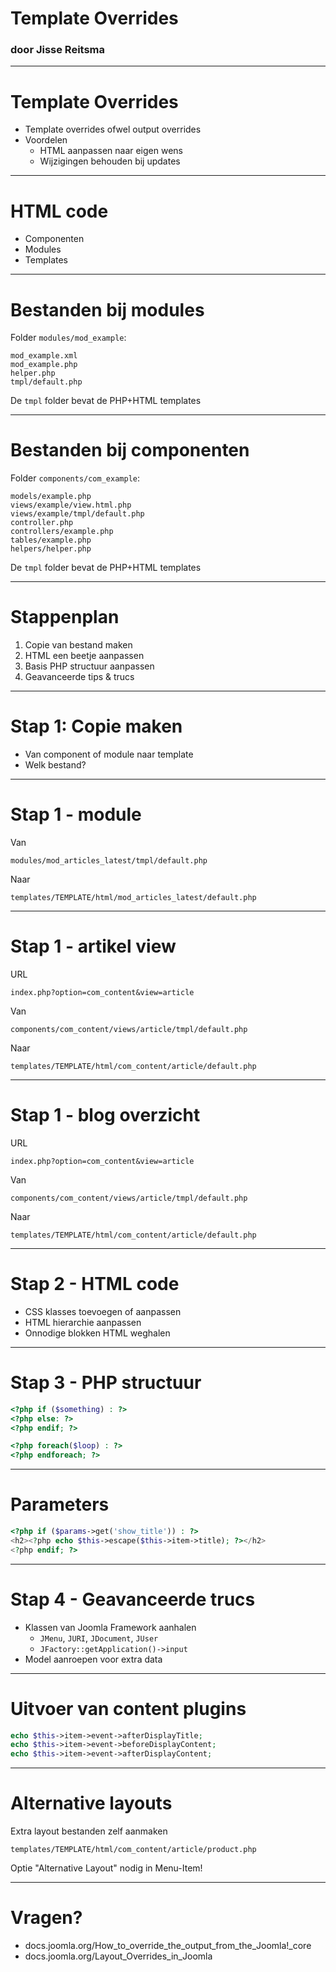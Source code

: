 # Template Overrides
### door Jisse Reitsma

---
# Template Overrides
- Template overrides ofwel output overrides
- Voordelen
	* HTML aanpassen naar eigen wens
	* Wijzigingen behouden bij updates

---
# HTML code
* Componenten
* Modules
* Templates

---
# Bestanden bij modules
Folder `modules/mod_example`:
```
mod_example.xml
mod_example.php
helper.php
tmpl/default.php
```
De `tmpl` folder bevat de PHP+HTML templates

---
# Bestanden bij componenten
Folder `components/com_example`:
```
models/example.php
views/example/view.html.php
views/example/tmpl/default.php
controller.php
controllers/example.php
tables/example.php
helpers/helper.php
```
De `tmpl` folder bevat de PHP+HTML templates

---
# Stappenplan
1. Copie van bestand maken
2. HTML een beetje aanpassen
3. Basis PHP structuur aanpassen
4. Geavanceerde tips & trucs

---
# Stap 1: Copie maken
* Van component of module naar template
* Welk bestand?

---
# Stap 1 - module
Van
```
modules/mod_articles_latest/tmpl/default.php
```

Naar
```
templates/TEMPLATE/html/mod_articles_latest/default.php
```

---
# Stap 1 - artikel view
URL
```
index.php?option=com_content&view=article
```

Van
```
components/com_content/views/article/tmpl/default.php
```

Naar
```
templates/TEMPLATE/html/com_content/article/default.php
```

---
# Stap 1 - blog overzicht
URL
```
index.php?option=com_content&view=article
```

Van
```
components/com_content/views/article/tmpl/default.php
```

Naar
```
templates/TEMPLATE/html/com_content/article/default.php
```

---
# Stap 2 - HTML code
* CSS klasses toevoegen of aanpassen
* HTML hierarchie aanpassen
* Onnodige blokken HTML weghalen

---
# Stap 3 - PHP structuur
```php
<?php if ($something) : ?>
<?php else: ?>
<?php endif; ?>
```
```php
<?php foreach($loop) : ?>
<?php endforeach; ?>
```

---
# Parameters
```php
<?php if ($params->get('show_title')) : ?>
<h2><?php echo $this->escape($this->item->title); ?></h2>
<?php endif; ?>
```

---
# Stap 4 - Geavanceerde trucs
* Klassen van Joomla Framework aanhalen
	* `JMenu`, `JURI`, `JDocument`, `JUser`
	* `JFactory::getApplication()->input`
* Model aanroepen voor extra data

---
# Uitvoer van content plugins
```php
echo $this->item->event->afterDisplayTitle;
echo $this->item->event->beforeDisplayContent;
echo $this->item->event->afterDisplayContent;
```

---
# Alternative layouts
Extra layout bestanden zelf aanmaken
```
templates/TEMPLATE/html/com_content/article/product.php
```

Optie "Alternative Layout" nodig in Menu-Item!

---
# Vragen?
* docs.joomla.org/How_to_override_the_output_from_the_Joomla!_core
* docs.joomla.org/Layout_Overrides_in_Joomla
